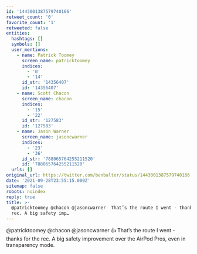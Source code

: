 ```yaml
---
id: '1443001387579740166'
retweet_count: '0'
favorite_count: '1'
retweeted: false
entities:
  hashtags: []
  symbols: []
  user_mentions:
    - name: Patrick Toomey
      screen_name: patricktoomey
      indices:
        - '0'
        - '14'
      id_str: '14356407'
      id: '14356407'
    - name: Scott Chacon
      screen_name: chacon
      indices:
        - '15'
        - '22'
      id_str: '127583'
      id: '127583'
    - name: Jason Warner
      screen_name: jasoncwarner
      indices:
        - '23'
        - '36'
      id_str: '788065764255211520'
      id: '788065764255211520'
  urls: []
original_url: https://twitter.com/benbalter/status/1443001387579740166
date: '2021-09-28T23:55:15.000Z'
sitemap: false
robots: noindex
reply: true
title: >-
  @patricktoomey @chacon @jasoncwarner  That’s the route I went - thanks for the
  rec. A big safety imp…
---
```


@patricktoomey @chacon @jasoncwarner 👍 That’s the route I went - thanks for the rec. A big safety improvement over the AirPod Pros, even in transparency mode.